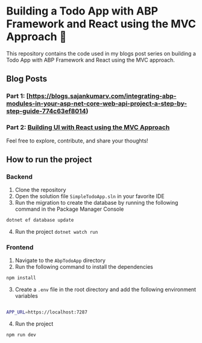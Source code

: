 # Building a Todo App with ABP Framework and React using the MVC Approach 🚀

This repository contains the code used in my blogs post series on building a Todo App with ABP Framework and React using the MVC approach.

## Blog Posts
### Part 1: [https://blogs.sajankumarv.com/integrating-abp-modules-in-your-asp-net-core-web-api-project-a-step-by-step-guide-774c63ef8014)
### Part 2: [Building UI with React using the MVC Approach](https://blogs.sajankumarv.com/building-a-scalable-ui-with-react-abp-framework-and-inertia-js-using-the-mvc-approach-5857f2e0551b)
Feel free to explore, contribute, and share your thoughts!


## How to run the project
### Backend
1. Clone the repository
2. Open the solution file `SimpleTodoApp.sln` in your favorite IDE
3. Run the migration to create the database by running the following command in the Package Manager Console
```bash
dotnet ef database update
```
4. Run the project ```dotnet watch run```


### Frontend

1. Navigate to the `AbpTodoApp` directory
2. Run the following command to install the dependencies
```bash
npm install
```
3. Create a `.env` file in the root directory and add the following environment variables
```bash

APP_URL=https://localhost:7287

```
4. Run the project
```bash
npm run dev
```

